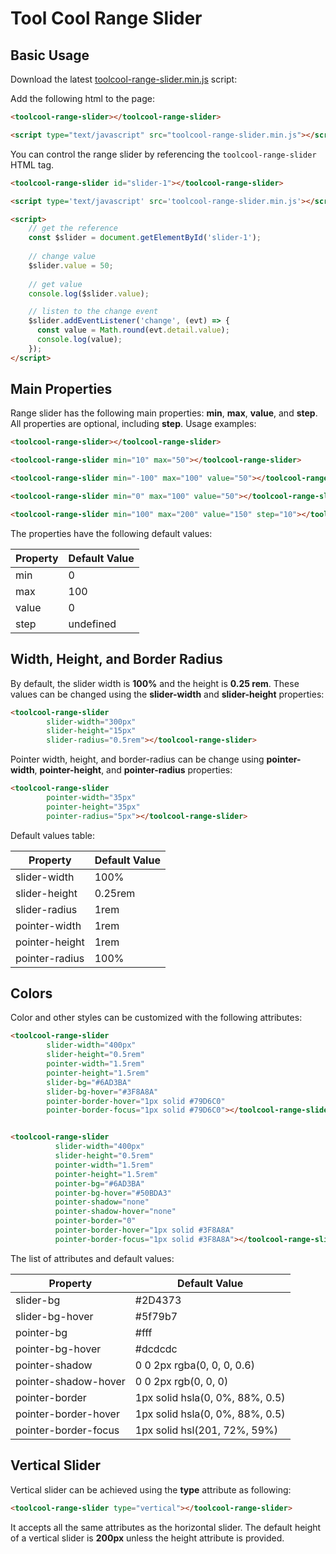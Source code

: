 # Tool Cool Range Slider

## Basic Usage

Download the latest [toolcool-range-slider.min.js](https://github.com/toolcool-org/toolcool-range-slider/blob/main/dist/toolcool-range-slider.min.js) script:

Add the following html to the page:
```html
<toolcool-range-slider></toolcool-range-slider>

<script type="text/javascript" src="toolcool-range-slider.min.js"></script>
```

You can control the range slider by referencing the `toolcool-range-slider` HTML tag.

```html
<toolcool-range-slider id="slider-1"></toolcool-range-slider>

<script type='text/javascript' src='toolcool-range-slider.min.js'></script>

<script>
    // get the reference
    const $slider = document.getElementById('slider-1');
    
    // change value
    $slider.value = 50;
    
    // get value
    console.log($slider.value);

    // listen to the change event
    $slider.addEventListener('change', (evt) => {
      const value = Math.round(evt.detail.value);
      console.log(value);
    });
</script>
```

## Main Properties

Range slider has the following main properties: **min**, **max**, **value**, and **step**. All properties are optional, including **step**. Usage examples:

```html
<toolcool-range-slider></toolcool-range-slider>

<toolcool-range-slider min="10" max="50"></toolcool-range-slider>

<toolcool-range-slider min="-100" max="100" value="50"></toolcool-range-slider>

<toolcool-range-slider min="0" max="100" value="50"></toolcool-range-slider>

<toolcool-range-slider min="100" max="200" value="150" step="10"></toolcool-range-slider>
```

The properties have the following default values:

| Property     | Default Value |
|--------------|---------------|
| min | 0             |
| max | 100           |
| value | 0             |
| step | undefined     |

## Width, Height, and Border Radius

By default, the slider width is **100%** and the height is **0.25 rem**. These values can be changed using the **slider-width** and **slider-height** properties:

```html
<toolcool-range-slider
        slider-width="300px"
        slider-height="15px"
        slider-radius="0.5rem"></toolcool-range-slider>
```

Pointer width, height, and border-radius can be change using **pointer-width**, **pointer-height**, and **pointer-radius** properties:

```html
<toolcool-range-slider
        pointer-width="35px"
        pointer-height="35px"
        pointer-radius="5px"></toolcool-range-slider>
```

Default values table:

| Property     | Default Value |
|--------------|---------------|
| slider-width | 100%          |
| slider-height | 0.25rem       |
| slider-radius | 1rem          |
| pointer-width | 1rem          |
| pointer-height | 1rem          |
| pointer-radius | 100%          |

## Colors

Color and other styles can be customized with the following attributes:

```html
<toolcool-range-slider
        slider-width="400px"
        slider-height="0.5rem"
        pointer-width="1.5rem"
        pointer-height="1.5rem"
        slider-bg="#6AD3BA"
        slider-bg-hover="#3F8A8A"
        pointer-border-hover="1px solid #79D6C0"
        pointer-border-focus="1px solid #79D6C0"></toolcool-range-slider>


<toolcool-range-slider
          slider-width="400px"
          slider-height="0.5rem"
          pointer-width="1.5rem"
          pointer-height="1.5rem"
          pointer-bg="#6AD3BA"
          pointer-bg-hover="#50BDA3"
          pointer-shadow="none"
          pointer-shadow-hover="none"
          pointer-border="0"
          pointer-border-hover="1px solid #3F8A8A"
          pointer-border-focus="1px solid #3F8A8A"></toolcool-range-slider>
```

The list of attributes and default values:

| Property     | Default Value |
|--------------|---------------|
| slider-bg | #2D4373           |
| slider-bg-hover | #5f79b7           |
| pointer-bg | #fff           |
| pointer-bg-hover | #dcdcdc           |
| pointer-shadow | 0 0 2px rgba(0, 0, 0, 0.6)           |
| pointer-shadow-hover | 0 0 2px rgb(0, 0, 0)           |
| pointer-border | 1px solid hsla(0, 0%, 88%, 0.5)           |
| pointer-border-hover | 1px solid hsla(0, 0%, 88%, 0.5)           |
| pointer-border-focus | 1px solid hsl(201, 72%, 59%)           |

## Vertical Slider

Vertical slider can be achieved using the **type** attribute as following:

```html
<toolcool-range-slider type="vertical"></toolcool-range-slider>
```
It accepts all the same attributes as the horizontal slider.  The default height of a vertical slider is **200px** unless the height attribute is provided.

